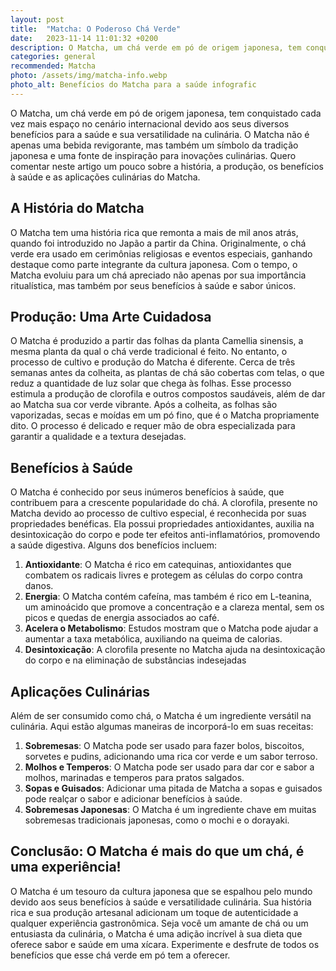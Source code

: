 ```yaml
---
layout: post
title:  "Matcha: O Poderoso Chá Verde"
date:   2023-11-14 11:01:32 +0200
description: O Matcha, um chá verde em pó de origem japonesa, tem conquistado cada vez mais espaço no cenário internacional devido aos seus diversos benefícios para a saúde e sua versatilidade na culinária.
categories: general
recommended: Matcha
photo: /assets/img/matcha-info.webp
photo_alt: Benefícios do Matcha para a saúde infografic
---
```


O Matcha, um chá verde em pó de origem japonesa, tem conquistado cada vez mais espaço no cenário internacional devido aos 
seus diversos benefícios para a saúde e sua versatilidade na culinária. O Matcha não é apenas uma bebida revigorante, 
mas também um símbolo da tradição japonesa e uma fonte de inspiração para inovações culinárias. Quero comentar neste 
artigo um pouco sobre a história, a produção, os benefícios à saúde e as aplicações culinárias do Matcha.

## A História do Matcha
O Matcha tem uma história rica que remonta a mais de mil anos atrás, quando foi introduzido no Japão a partir da China. 
Originalmente, o chá verde era usado em cerimônias religiosas e eventos especiais, ganhando destaque como parte integrante 
da cultura japonesa. Com o tempo, o Matcha evoluiu para um chá apreciado não apenas por sua importância ritualística, 
mas também por seus benefícios à saúde e sabor únicos.


## Produção: Uma Arte Cuidadosa
O Matcha é produzido a partir das folhas da planta Camellia sinensis, a mesma planta da qual o chá verde tradicional 
é feito. No entanto, o processo de cultivo e produção do Matcha é diferente. Cerca de três semanas antes da colheita, 
as plantas de chá são cobertas com telas, o que reduz a quantidade de luz solar que chega às folhas. Esse processo estimula 
a produção de clorofila e outros compostos saudáveis, além de dar ao Matcha sua cor verde vibrante.
Após a colheita, as folhas são vaporizadas, secas e moídas em um pó fino, que é o Matcha propriamente dito. 
O processo é delicado e requer mão de obra especializada para garantir a qualidade e a textura desejadas.

## Benefícios à Saúde
O Matcha é conhecido por seus inúmeros benefícios à saúde, que contribuem para a crescente popularidade do chá.
A clorofila, presente no Matcha devido ao processo de cultivo especial, é reconhecida por suas propriedades benéficas. 
Ela possui propriedades antioxidantes, auxilia na desintoxicação do corpo e pode ter efeitos anti-inflamatórios, promovendo 
a saúde digestiva.
Alguns dos benefícios incluem:
1. **Antioxidante**: O Matcha é rico em catequinas, antioxidantes que combatem os radicais livres e protegem as células do corpo contra danos.
2. **Energia**: O Matcha contém cafeína, mas também é rico em L-teanina, um aminoácido que promove a concentração e a clareza mental, sem os picos e quedas de energia associados ao café.
3. **Acelera o Metabolismo**: Estudos mostram que o Matcha pode ajudar a aumentar a taxa metabólica, auxiliando na queima de calorias.
4. **Desintoxicação**: A clorofila presente no Matcha ajuda na desintoxicação do corpo e na eliminação de substâncias indesejadas

## Aplicações Culinárias
Além de ser consumido como chá, o Matcha é um ingrediente versátil na culinária. Aqui estão algumas maneiras de incorporá-lo em suas receitas:
1. **Sobremesas**: O Matcha pode ser usado para fazer bolos, biscoitos, sorvetes e pudins, adicionando uma rica cor verde e um sabor terroso.
2. **Molhos e Temperos**: O Matcha pode ser usado para dar cor e sabor a molhos, marinadas e temperos para pratos salgados.
3. **Sopas e Guisados**: Adicionar uma pitada de Matcha a sopas e guisados pode realçar o sabor e adicionar benefícios à saúde.
4. **Sobremesas Japonesas**: O Matcha é um ingrediente chave em muitas sobremesas tradicionais japonesas, como o mochi e o dorayaki.

## Conclusão: O Matcha é mais do que um chá, é uma experiência!
O Matcha é um tesouro da cultura japonesa que se espalhou pelo mundo devido aos seus benefícios à saúde e versatilidade culinária. 
Sua história rica e sua produção artesanal adicionam um toque de autenticidade a qualquer experiência gastronômica. 
Seja você um amante de chá ou um entusiasta da culinária, o Matcha é uma adição incrível à sua dieta que oferece sabor e saúde em uma xícara. 
Experimente e desfrute de todos os benefícios que esse chá verde em pó tem a oferecer.



